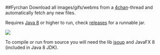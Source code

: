 ##Fyrchan
Download all images/gifs/webms from a [4chan](http://4chan.org/)-thread and automatically fetch any new files. 


Requires [Java 8](http://www.oracle.com/technetwork/java/javase/downloads/index.html) or higher to run, check [releases](https://github.com/DanielsCodeStash/Fyrchan/releases) for a runnable jar.

<img src=http://i.imgur.com/MxumFEe.png>

To compile or run from source you will need the lib [jsoup](http://www.jsoup.org/packages/jsoup-1.8.1-javadoc.jar) and JavaFX 8 (included in Java 8 JDK).
